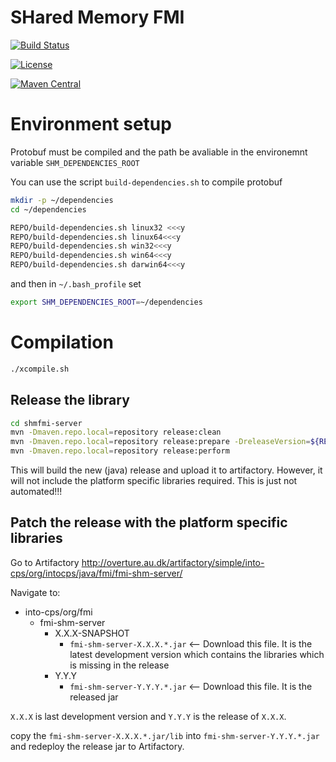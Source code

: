# SHared Memory FMI

[![Build Status](https://build.overture.au.dk/jenkins/buildStatus/icon?job=overture-development)](https://build.overture.au.dk/jenkins/job$)

[![License](http://img.shields.io/:license-gpl3-blue.svg?style=flat-square)](http://www.gnu.org/licenses/gpl-3.0.html)

[![Maven Central](https://img.shields.io/maven-central/v/org.overturetool/core.svg?label=Maven%20Central)](http://search.maven.org/#search$)


# Environment setup

Protobuf must be compiled and the path be avaliable in the environemnt variable `SHM_DEPENDENCIES_ROOT`

You can use the script `build-dependencies.sh` to compile protobuf

```bash
mkdir -p ~/dependencies
cd ~/dependencies

REPO/build-dependencies.sh linux32 <<<y
REPO/build-dependencies.sh linux64<<<y
REPO/build-dependencies.sh win32<<<y
REPO/build-dependencies.sh win64<<<y
REPO/build-dependencies.sh darwin64<<<y
```

and then in `~/.bash_profile` set

```bash
export SHM_DEPENDENCIES_ROOT=~/dependencies
```

# Compilation

```bash
./xcompile.sh 
```

## Release the library


```bash
cd shmfmi-server
mvn -Dmaven.repo.local=repository release:clean
mvn -Dmaven.repo.local=repository release:prepare -DreleaseVersion=${RELEASE_VER} -DdevelopmentVersion=${NEW_DEV_VER}
mvn -Dmaven.repo.local=repository release:perform
```

This will build the new (java) release and upload it to artifactory. However, it will not include the platform specific libraries required. This is just not automated!!!

## Patch the release with the platform specific libraries

Go to Artifactory http://overture.au.dk/artifactory/simple/into-cps/org/intocps/java/fmi/fmi-shm-server/

Navigate to:

* into-cps/org/fmi
   * fmi-shm-server
        * X.X.X-SNAPSHOT
            * `fmi-shm-server-X.X.X.*.jar`   <-- Download this file. It is the latest development version which contains the libraries which is missing in the release
        * Y.Y.Y
            * `fmi-shm-server-Y.Y.Y.*.jar`   <-- Download this file. It is the released jar

`X.X.X` is last development version and `Y.Y.Y` is the release of `X.X.X`.

copy the `fmi-shm-server-X.X.X.*.jar/lib` into `fmi-shm-server-Y.Y.Y.*.jar` and redeploy the release jar to Artifactory.
